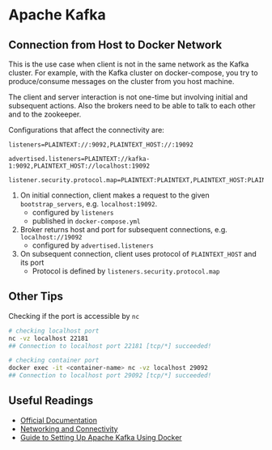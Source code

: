 # Apache Kafka

## Connection from Host to Docker Network

This is the use case when client is not in the same network as the Kafka cluster. For example, with the Kafka cluster on docker-compose, you try to produce/consume messages on the cluster from you host machine.

The client and server interaction is not one-time but involving initial and subsequent actions. Also the brokers need to be able to talk to each other and to the zookeeper.

Configurations that affect the connectivity are:  

```text
listeners=PLAINTEXT://:9092,PLAINTEXT_HOST://:19092

advertised.listeners=PLAINTEXT://kafka-1:9092,PLAINTEXT_HOST://localhost:19092

listener.security.protocol.map=PLAINTEXT:PLAINTEXT,PLAINTEXT_HOST:PLAINTEXT
```

1. On initial connection, client makes a request to the given `bootstrap_servers`, e.g. `localhost:19092`. 
    + configured by `listeners`
    + published in `docker-compose.yml`
2. Broker returns host and port for subsequent connections, e.g. `localhost://19092`
    + configured by `advertised.listeners`
3. On subsequent connection, client uses protocol of `PLAINTEXT_HOST` and its port
    + Protocol is defined by `listeners.security.protocol.map`

## Other Tips

Checking if the port is accessible by `nc`

```bash
# checking localhost port
nc -vz localhost 22181
## Connection to localhost port 22181 [tcp/*] succeeded!

# checking container port
docker exec -it <container-name> nc -vz localhost 29092
## Connection to localhost port 29092 [tcp/*] succeeded!
```

## Useful Readings

+ [Official Documentation](https://kafka.apache.org/documentation)
+ [Networking and Connectivity](https://github.com/wurstmeister/kafka-docker/wiki/Connectivity)
+ [Guide to Setting Up Apache Kafka Using Docker](https://www.baeldung.com/ops/kafka-docker-setup)